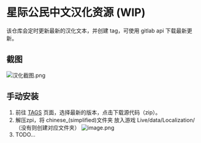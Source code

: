 # 星际公民中文汉化资源 (WIP)
该仓库会定时更新最新的汉化文本，并创建 tag，可使用 gitlab api 下载最新更新。

## 截图
![汉化截图.png](https://s2.loli.net/2023/09/23/ePVw9Hzkn3pJgsF.png)

## 手动安装
1. 前往 [TAGS](https://jihulab.com/StarCitizenCN_Community/localizationdata/-/tags) 页面，选择最新的版本，点击下载源代码（zip）。
2. 解压zpi，将 chinese_(simplified)文件夹 放入游戏 Live/data/Localization/ （没有则创建对应文件夹）
   ![image.png](https://s2.loli.net/2023/09/23/jgiuyWqlUamOAvG.png)
3. TODO...
